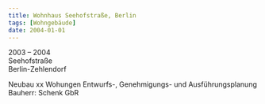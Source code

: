 ```yaml
---
title: Wohnhaus Seehofstraße, Berlin
tags: [Wohngebäude]
date: 2004-01-01
---
```

2003 – 2004<br/>
Seehofstraße<br/>
Berlin-Zehlendorf 

Neubau
xx Wohungen
Entwurfs-, Genehmigungs- und Ausführungsplanung
Bauherr: Schenk GbR
